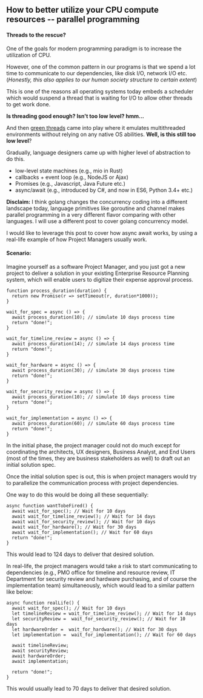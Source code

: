 ## How to better utilize your CPU compute resources -- parallel programming 


####  Threads to the rescue?
One of the goals for modern programming paradigm is to increase the utilization of CPU.

However, one of the common pattern in our programs 
is that we spend a lot time to communicate to our dependencies, like disk I/O, network I/O etc. (*Honestly, this also applies to our human society structure to certain extent*) 

<p>This is one of the reasons all operating systems today embeds a scheduler which would suspend a thread that is waiting for I/O to allow other threads to get work done.</p>

**Is threading good enough? Isn't too low level? hmm...**

And then [green threads](https://en.wikipedia.org/wiki/Green_threads) came into play where it emulates multithreaded environments without relying on any native OS abilities. 
**Well, is this still too low level**?

<p>Gradually, language designers came up with higher level of abstraction to do this.</p>

* low-level state machines (e.g., mio in Rust)
* callbacks + event loop (e.g., NodeJS or Ajax)
* Promises (e.g., Javascript, Java Future etc.) 
* async/await (e.g., introduced by C#, and now in ES6, Python 3.4+ etc.)

**Disclaim:** I think golang changes the concurrency coding into a different landscape today, language primitives like goroutine and channel makes parallel programming in a very different flavor comparing with other languages. I will use a different post to cover golang concurrency model.

I would like to leverage this post to cover how async await works, by using a real-life example of how Project Managers usually work.

#### Scenario:
Imagine yourself as a software Project Manager, and you just got a new project to deliver a solution in your existing Enterprise Resource Planning system, which will enable users to digitize their expense approval process.

```
function process_duration(duration) {
  return new Promise(r => setTimeout(r, duration*1000));
}

wait_for_spec = async () => {
  await process_duration(10); // simulate 10 days process time
  return "done!";
}

wait_for_timeline_review = async () => {
  await process_duration(14); // simulate 14 days process time
  return "done!";
}

wait_for_hardware = async () => {
  await process_duration(30); // simulate 30 days process time
  return "done!";
}

wait_for_security_review = async () => {
  await process_duration(10); // simulate 10 days process time
  return "done!";
}

wait_for_implementation = async () => {
  await process_duration(60); // simulate 60 days process time
  return "done!";
}
```

In the initial phase, the project manager could not do much except for coordinating the architects, UX designers, Business Analyst, and End Users (most of the times, they are business stakeholders as well) to draft out an initial solution spec.

Once the initial solution spec is out, this is when project managers would try to parallelize the communication process with project dependencies.

One way to do this would be doing all these sequentially:
```
async function wantTobeFired() {
  await wait_for_spec(); // Wait for 10 days  
  await wait_for_timeline_review(); // Wait for 14 days 
  await wait_for_security_review(); // Wait for 10 days
  await wait_for_hardware(); // Wait for 30 days
  await wait_for_implementation(); // Wait for 60 days
  return "done!";
}
```
This would lead to 124 days to deliver that desired solution.

In real-life, the project managers would take a risk to start communicating to dependencies (e.g., PMO office for timeline and resource review, IT Department for security review and hardware purchasing, and of course the implementation team) simultaneously, which would lead to a similar pattern like below:

```
async function realLife() {
  await wait_for_spec(); // Wait for 10 days  
  let timelineReview = wait_for_timeline_review(); // Wait for 14 days 
  let securityReview =  wait_for_security_review(); // Wait for 10 days
  let hardwareOrder =  wait_for_hardware(); // Wait for 30 days
  let implementation =  wait_for_implementation(); // Wait for 60 days
  
  await timelineReview; 
  await securityReview; 
  await hardwareOrder; 
  await implementation; 
  
  return "done!";
}
``` 
This would usually lead to 70 days to deliver that desired solution.
